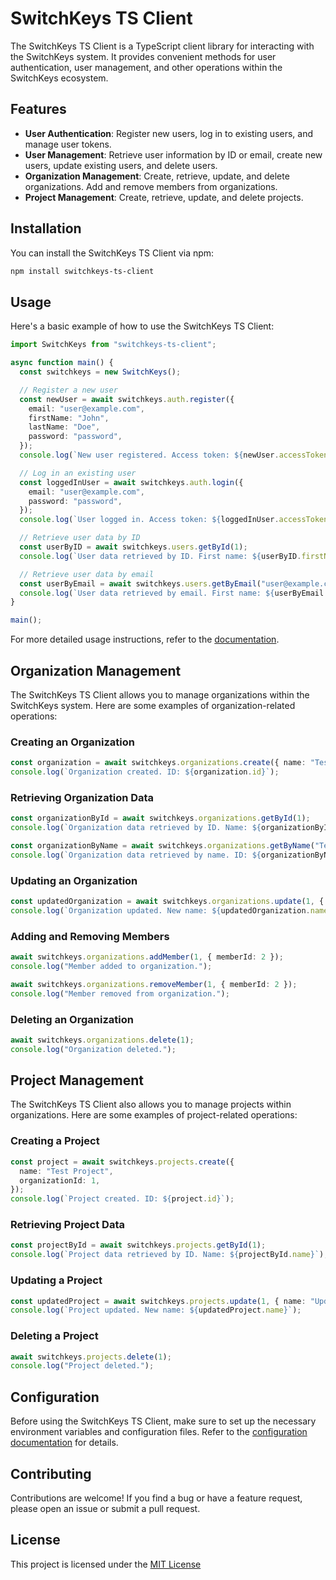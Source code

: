 # SwitchKeys TS Client

The SwitchKeys TS Client is a TypeScript client library for interacting with the SwitchKeys system. It provides convenient methods for user authentication, user management, and other operations within the SwitchKeys ecosystem.

## Features

- **User Authentication**: Register new users, log in to existing users, and manage user tokens.
- **User Management**: Retrieve user information by ID or email, create new users, update existing users, and delete users.
- **Organization Management**: Create, retrieve, update, and delete organizations. Add and remove members from organizations.
- **Project Management**: Create, retrieve, update, and delete projects.

## Installation

You can install the SwitchKeys TS Client via npm:

```bash
npm install switchkeys-ts-client
```

## Usage

Here's a basic example of how to use the SwitchKeys TS Client:

```typescript
import SwitchKeys from "switchkeys-ts-client";

async function main() {
  const switchkeys = new SwitchKeys();

  // Register a new user
  const newUser = await switchkeys.auth.register({
    email: "user@example.com",
    firstName: "John",
    lastName: "Doe",
    password: "password",
  });
  console.log(`New user registered. Access token: ${newUser.accessToken}`);

  // Log in an existing user
  const loggedInUser = await switchkeys.auth.login({
    email: "user@example.com",
    password: "password",
  });
  console.log(`User logged in. Access token: ${loggedInUser.accessToken}`);

  // Retrieve user data by ID
  const userByID = await switchkeys.users.getById(1);
  console.log(`User data retrieved by ID. First name: ${userByID.firstName}`);

  // Retrieve user data by email
  const userByEmail = await switchkeys.users.getByEmail("user@example.com");
  console.log(`User data retrieved by email. First name: ${userByEmail.firstName}`);
}

main();
```

For more detailed usage instructions, refer to the [documentation](link-to-docs).

## Organization Management

The SwitchKeys TS Client allows you to manage organizations within the SwitchKeys system. Here are some examples of organization-related operations:

### Creating an Organization

```typescript
const organization = await switchkeys.organizations.create({ name: "Test Organization" });
console.log(`Organization created. ID: ${organization.id}`);
```

### Retrieving Organization Data

```typescript
const organizationById = await switchkeys.organizations.getById(1);
console.log(`Organization data retrieved by ID. Name: ${organizationById.name}`);

const organizationByName = await switchkeys.organizations.getByName("Test Organization");
console.log(`Organization data retrieved by name. ID: ${organizationByName.id}`);
```

### Updating an Organization

```typescript
const updatedOrganization = await switchkeys.organizations.update(1, { name: "Updated Organization" });
console.log(`Organization updated. New name: ${updatedOrganization.name}`);
```

### Adding and Removing Members

```typescript
await switchkeys.organizations.addMember(1, { memberId: 2 });
console.log("Member added to organization.");

await switchkeys.organizations.removeMember(1, { memberId: 2 });
console.log("Member removed from organization.");
```

### Deleting an Organization

```typescript
await switchkeys.organizations.delete(1);
console.log("Organization deleted.");
```

## Project Management

The SwitchKeys TS Client also allows you to manage projects within organizations. Here are some examples of project-related operations:

### Creating a Project

```typescript
const project = await switchkeys.projects.create({
  name: "Test Project",
  organizationId: 1,
});
console.log(`Project created. ID: ${project.id}`);
```

### Retrieving Project Data

```typescript
const projectById = await switchkeys.projects.getById(1);
console.log(`Project data retrieved by ID. Name: ${projectById.name}`);
```

### Updating a Project

```typescript
const updatedProject = await switchkeys.projects.update(1, { name: "Updated Project" });
console.log(`Project updated. New name: ${updatedProject.name}`);
```

### Deleting a Project

```typescript
await switchkeys.projects.delete(1);
console.log("Project deleted.");
```

## Configuration

Before using the SwitchKeys TS Client, make sure to set up the necessary environment variables and configuration files. Refer to the [configuration documentation](link-to-config-docs) for details.

## Contributing

Contributions are welcome! If you find a bug or have a feature request, please open an issue or submit a pull request.

## License

This project is licensed under the [MIT License](./LICENSE)
